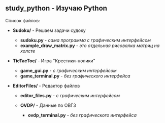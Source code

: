 ## study_python - Изучаю Python

Список файлов:
+ **Sudoku/** - Решаем задачи судоку
  + **sudoku.py** - *сама программа с графическим интерфейсом*
  + **example_draw_matrix.py** - *это отдельная рисовалка матриц на холсте*

+ **TicTacToe/** - Игра "Крестики-нолики"
  + **game_gui.py** - *с графическим интерфейсом*
  + **game_terminal.py** - *без графического интерфейса*

+ **EditorFiles/** - Редактор файлов
  + **editor_files.py** - *с графическим интерфейсом*

  + **OVDP/** - Данные по ОВГЗ
    + **ovdp_terminal.py** - *без графического интерфейса*
